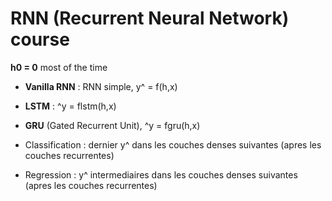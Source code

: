 # RNN (Recurrent Neural Network) course

**h0 = 0** most of the time

- **Vanilla RNN** : RNN simple, y^ = f(h,x)

- **LSTM** : ^y = flstm(h,x)

- **GRU** (Gated Recurrent Unit), ^y = fgru(h,x)

- Classification : dernier y^ dans les couches denses suivantes (apres les couches recurrentes)
- Regression : y^ intermediaires dans les couches denses suivantes (apres les couches recurrentes)
